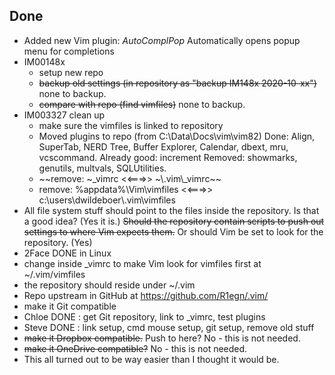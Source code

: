 ## Done
- Added new Vim plugin: _AutoComplPop_ Automatically opens popup menu for 
  completions
- IM00148x
	- setup new repo
	- ~~backup old settings (in repository as "backup IM148x 2020-10-xx")~~ 
	  none to backup.
	- ~~compare with repo (find vimfiles)~~ none to backup.
- IM003327 clean up
	- make sure the vimfiles is linked to repository
	- Moved plugins to repo (from C:\Data\Docs\vim\vim82)
		Done: Align, SuperTab, NERD Tree, Buffer Explorer, Calendar, 
		dbext, mru, vcscommand.
		Already good: increment
		Removed: showmarks, genutils, multvals, SQLUtilities.
	- ~~remove: ~\_vimrc <<===>> ~\\.vim\\\_vimrc~~
	- remove: %appdata%\Vim\vimfiles <<===>> 
	  c:\users\dwildeboer\\.vim\vimfiles
- All file system stuff should point to the files inside the repository. Is 
  that a good idea? (Yes it is.) ~~Should the repository contain scripts to 
  push out settings to where Vim expects them.~~ Or should Vim be set to look 
  for the repository. (Yes)
- 2Face DONE in Linux
- change inside \_vimrc to make Vim look for vimfiles first at ~/.vim/vimfiles
- the repository should reside under ~/.vim
- Repo upstream in GitHub at https://github.com/R1egn/.vim/
- make it Git compatible
- Chloe DONE : get Git repository, link to \_vimrc, test plugins
- Steve DONE : link setup, cmd mouse setup, git setup, remove old stuff
- ~~make it Dropbox compatible.~~ Push to here? No - this is not needed.
- ~~make it OneDrive compatible?~~ No - this is not needed.
- This all turned out to be way easier than I thought it would be.

